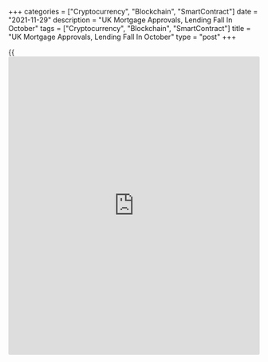 +++
categories = ["Cryptocurrency", "Blockchain", "SmartContract"]
date = "2021-11-29"
description = "UK Mortgage Approvals, Lending Fall In October"
tags = ["Cryptocurrency", "Blockchain", "SmartContract"]
title = "UK Mortgage Approvals, Lending Fall In October"
type = "post"
+++

{{<iframe id="large-banner" src="https://www.bounty.group/#slide=7.0" width="100%" height="600" scrolling="no" style="border: 0px solid rgb(216, 221, 230); border-radius: 3px;">}}

UK mortgage approvals and lending declined in October as buyers brought
forward their borrowing to September to take advantage of stamp duty
holiday, official data revealed Monday.

Approvals for house purchases fell to 67,200 in October from 71,900 in
September, the Bank of England said. This was the lowest since June 2020
and also below the expected level of 71,250.

Net borrowing of mortgage debt by individuals totaled GBP 1.6 billion in
October, down from GBP 9.3 billion in September. This was the lowest
since July 2021.

The bank said October's decrease was driven by borrowing brought forward
to September to take advantage of stamp duty land tax relief, before it
was completely tapered off.

Individuals borrowed GBP 0.7 billion in consumer credit in October
versus economists' forecast of GBP 0.4 billion. The majority of this was
GBP 0.6 billion of additional borrowing on credit cards, which was the
strongest net borrowing since July 2020.

Further, data showed that borrowing of non-financial businesses was GBP
0.4 billion in October compared to a net repayment of GBP 0.4 billion in
September.

Net borrowing by large non-financial businesses was GBP 2.0 billion in
October versus GBP 1.1 billion in September. Small and medium sized non-
financial businesses repaid GBP 1.6 billion, on net, rising from a GBP
1.5 billion net repayment in September.

For comments and feedback [contact](https://www.playgroundfx.com/contact/): editorial@rtt[news](https://www.letsplayfx.com/blog/forex-news-website/).com

[Economic News][1]

 **What parts of the world are seeing the best (and worst) economic
performances lately? Click[here][2] to check out our [Econ Scorecard][2]
and find out! See up-to-the-moment [ranking](https://www.playgroundfx.com/blog/crypto-exchange-ranking/)s for the best and worst
performers in [GDP][2], [unemployment rate][3], [inflation][4] and much
more.**

   1. www.rtt[news](https://www.letsplayfx.com/blog/forex-news-website/).com/Content/EconomicNews.aspx
   2. www.rtt[news](https://www.letsplayfx.com/blog/forex-news-website/).com/economic-scorecard/world-rank/GDP/highest-performance.aspx
   3. www.rtt[news](https://www.letsplayfx.com/blog/forex-news-website/).com/economic-scorecard/world-rank/unemployment-rate/lowest-performance.aspx
   4. www.rtt[news](https://www.letsplayfx.com/blog/forex-news-website/).com/economic-scorecard/world-rank/CPI/highest-performance.aspx
